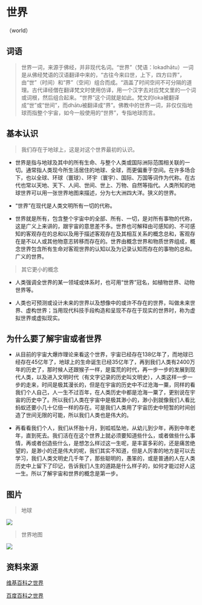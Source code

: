 # 世界

（world）

## 词语

> 世界一词，来源于佛经，并非现代名词。“世界”（梵语：lokadhātu）一词是从佛经梵语的汉语翻译中来的，“古往今来曰世，上下，四方曰界”，由“世”（时间）和“界”（空间）组合而成。“涵盖了时间空间不可分隔的道理。古代译经僧在翻译梵文时使用仿译，用一个汉字去对应梵文里的一个词或词根，然后组合起来。“世界”这个词就是如此。梵文的loka被翻译成“世”或“世间”，而dhātu被翻译成“界”。佛教中的世界一词，非仅仅指地球而指整个宇宙，如今一般使用的“世界”，专指地球而言。



## 基本认识

>  我们存在于地球上，这是对这个世界最初的认识。

- 世界是指与地球及其中的所有生命、与整个人类或国际洲际范围相关联的一切。通常指人类现今所生活居住的地球、全球，而更偏重于空间。在许多场合下，也以全球、环球（寰球）、环宇（寰宇）、国际、万国等词作为代称。在古代也常以天地、天下、人间、世间、世上、万物、自然等指代。人类所知的地球世界可以用一张世界地图来描述，分为七大洲四大洋。狭义的世界。


- “世界”在现代是人类文明所有一切的代称。


- 世界就是所有，包含整个宇宙中的全部、所有、一切，是对所有事物的代称，这是广义上来讲的，跟宇宙的意思差不多。世界也可解释由可感知的、不可感知的客观存在的总和以及用于描述客观存在及其相互关系的概念总和，客观存在是不以人或其他物意志转移而存在的。世界由概念世界和物质世界组成，概念世界包含所有生命对客观世界的认知以及为记录认知而存在的事物的总和。广义的世界。


> 其它更小的概念

- 人类强调全世界的某一领域或体系时，也可用“世界”冠名，如植物世界、动物世界等。

- 人类也可预测或设计未来的世界以及想像中的或许不存在的世界，叫做未来世界、虚构世界；当用现代科技手段构造和呈现不存在于现实的世界时，称为虚拟世界或虚拟现实。



## 为什么要了解宇宙或者世界

- 从目前的宇宙大爆炸理论来看这个世界，宇宙已经存在138亿年了，而地球已经存在45亿年了，地球上的生命诞生已经35亿年了，再到我们人类有2400万年的历史了，那时候人还跟猴子一样，是蛮荒的时代，再一步一步的发展到现代人类，以及进入文明时代（有文字记录的历史叫文明史），人类这样一步一步的走来，时间是极其漫长的，但是在宇宙的历史中不过沧海一粟，同样的看我们个人自己，人一生不过百年，在人类历史中都是沧海一粟了，更别说在宇宙的历史中了。所以我们人类在宇宙中是极其渺小的，渺小到就像我们人看比蚂蚁还要小几十亿倍一样的存在。可是我们人类用了宇宙历史中短暂的时间创造了世间无限的可能，所以我们人类也是伟大的。


- 再看看我们个人，我们从怀胎十月，到呱呱坠地，从幼儿到少年，再到中年老年，直到死去。我们活在在这个世界上就必须要知道些什么，或者做些什么事情，再或者创造些什么，是想怎么样过这一生呢，是丰富多彩的，还是痛苦绝望的，是渺小的还是伟大的呢，我们其实不知道，但是人厉害的地方是可以去学习，我们人类文明史几千年了，那些聪明的，愚笨的，或是普通的人在人类历史中上留下了印记，告诉我们人生的道路是什么样子的，如何才能过好人这一生。所以了解宇宙和世界的概念是第一步。



## 图片

> 地球

![](./resource/世界.gif)

> 世界地图

![](./resource/世界.png)

## 资料来源

[维基百科之世界](https://zh.bnu.wikimirror.net/wiki/%E4%B8%96%E7%95%8C)

[百度百科之世界](https://baike.baidu.com/item/%E4%B8%96%E7%95%8C/24458?fromModule=lemma_search-box)






